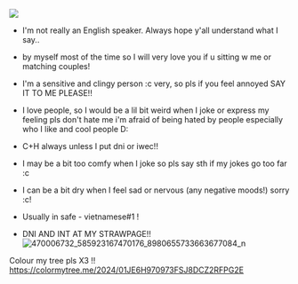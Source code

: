 ![](https://komarev.com/ghpvc/?username=miudacat&color=red)

- I'm not really an English speaker. Always hope y'all understand what I say..

- by myself most of the time so I will very love you if u sitting w me or matching couples! 

- I'm a sensitive and clingy person :c very, so pls if you feel annoyed SAY IT TO ME PLEASE!!

- I love people, so I would be a lil bit weird when I joke or express my feeling pls don't hate me i'm afraid of being hated by people especially who I like and cool people D:

- C+H always unless I put dni or iwec!!

- I may be a bit too comfy when I joke so pls say sth if my jokes go too far :c 

- I can be a bit dry when I feel sad or nervous (any negative moods!) sorry :c!

- Usually in safe - vietnamese#1 !

- DNI AND INT AT MY STRAWPAGE!!  ![470006732_585923167470176_8980655733663677084_n](https://github.com/user-attachments/assets/e0e3fde7-52e6-4508-8ee2-2955f1eb7576)



Colour my tree pls X3 !!
https://colormytree.me/2024/01JE6H970973FSJ8DCZ2RFPG2E

